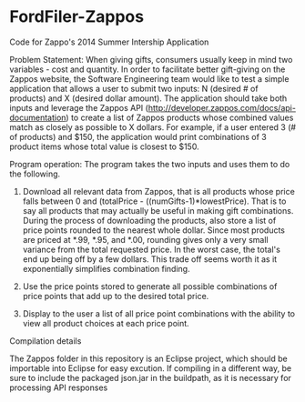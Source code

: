 FordFiler-Zappos
================

Code for Zappo's 2014 Summer Intership Application

Problem Statement:
When giving gifts, consumers usually keep in mind two variables - cost and quantity. In order to facilitate better gift-giving on the Zappos website, the Software Engineering team would like to test a simple application that allows a user to submit two inputs: N (desired # of products) and X (desired dollar amount). The application should take both inputs and leverage the Zappos API (http://developer.zappos.com/docs/api-documentation) to create a list of Zappos products whose combined values match as closely as possible to X dollars. For example, if a user entered 3 (# of products) and $150, the application would print combinations of 3 product items whose total value is closest to $150.

Program operation:
The program takes the two inputs and uses them to do the following.

1. Download all relevant data from Zappos, that is all products whose price falls between 0 and (totalPrice - ((numGifts-1)*lowestPrice). That is to say all products that may actually be useful in making gift combinations.
During the process of downloading the products, also store a list of price points rounded to the nearest whole dollar. Since most products are priced at *.99, *.95, and *.00, rounding gives only a very small variance from the total requested price. In the worst case, the total's end up being off by a few dollars. This trade off seems worth it as it exponentially simplifies combination finding.

2. Use the price points stored to generate all possible combinations of price points that add up to the desired total price.

3. Display to the user a list of all price point combinations with the ability to view all product choices at each price point.


Compilation details

The Zappos folder in this repository is an Eclipse project, which should be importable into Eclipse for easy excution.
If compiling in a different way, be sure to include the packaged json.jar in the buildpath, as it is necessary for processing API responses
